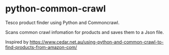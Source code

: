# python-common-crawl

Tesco product finder using Python and Commoncrawl.

Scans common crawl infomation for products and saves them to a Json file.

Inspired by https://www.cedar.net.au/using-python-and-common-crawl-to-find-products-from-amazon-com/

